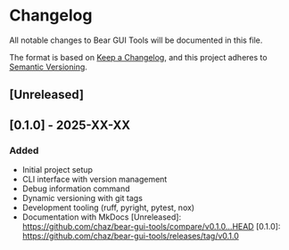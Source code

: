 # Changelog

All notable changes to Bear GUI Tools will be documented in this file.

The format is based on [Keep a Changelog](https://keepachangelog.com/en/1.0.0/),
and this project adheres to [Semantic Versioning](https://semver.org/spec/v2.0.0.html).

## [Unreleased]

## [0.1.0] - 2025-XX-XX

### Added
- Initial project setup
- CLI interface with version management
- Debug information command
- Dynamic versioning with git tags
- Development tooling (ruff, pyright, pytest, nox)
- Documentation with MkDocs
[Unreleased]: https://github.com/chaz/bear-gui-tools/compare/v0.1.0...HEAD
[0.1.0]: https://github.com/chaz/bear-gui-tools/releases/tag/v0.1.0